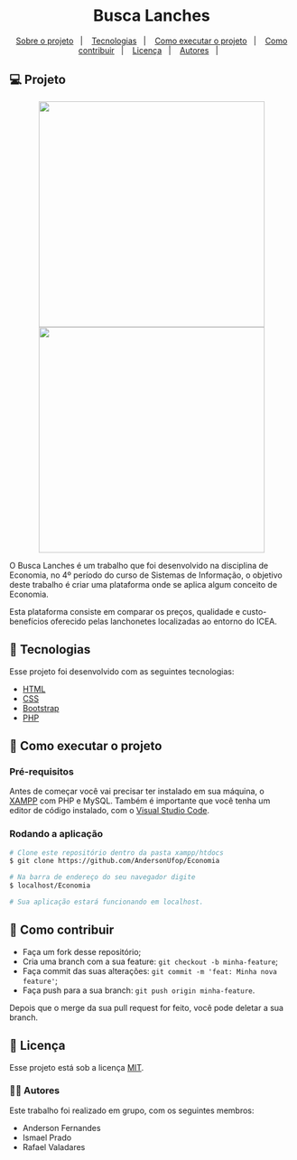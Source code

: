 <h1 align="center">
Busca Lanches
</h1>

<p align="center">
<a href="#-sobre-o-projeto">Sobre o projeto</a>&nbsp;&nbsp;&nbsp;|&nbsp;&nbsp;&nbsp;
<a href="#-tecnologias">Tecnologias</a>&nbsp;&nbsp;&nbsp;|&nbsp;&nbsp;&nbsp;
<a href="#-como-executar-o-projeto">Como executar o projeto</a>&nbsp;&nbsp;&nbsp;|&nbsp;&nbsp;&nbsp;
<a href="#-como-contribuir">Como contribuir</a>&nbsp;&nbsp;&nbsp;|&nbsp;&nbsp;&nbsp;
<a href="#memo-licença">Licença</a>&nbsp;&nbsp;&nbsp;|&nbsp;&nbsp;&nbsp;
<a href="#-autores">Autores</a>&nbsp;&nbsp;&nbsp;|&nbsp;&nbsp;&nbsp;
</p>

## 💻 Projeto

<p align="center">
  <img src="https://user-images.githubusercontent.com/49786548/99914373-c5079300-2cdb-11eb-9150-30c82c4c3aad.png" width="400px";>
  <img src="https://user-images.githubusercontent.com/49786548/99914386-e5cfe880-2cdb-11eb-9528-7c9ebaf9f257.png" width="400px";>
</p>


O Busca Lanches é um trabalho que foi desenvolvido na disciplina de Economia, no 4º período do curso de Sistemas de Informação, o objetivo deste trabalho é criar uma plataforma 
onde se aplica algum conceito de Economia.

Esta plataforma consiste em comparar os preços, qualidade e custo-benefícios oferecido pelas lanchonetes localizadas ao entorno do ICEA.

## 🚀 Tecnologias

Esse projeto foi desenvolvido com as seguintes tecnologias:

- [HTML](https://developer.mozilla.org/pt-BR/docs/Web/HTML)
- [CSS](https://www.w3schools.com/css/)
- [Bootstrap](https://getbootstrap.com/docs/4.5/getting-started/introduction/)
- [PHP](https://www.php.net/manual/en/)

## 🚀 Como executar o projeto

### Pré-requisitos

Antes de começar você vai precisar ter instalado em sua máquina, o [XAMPP](https://www.apachefriends.org/pt_br/index.html) com PHP e MySQL. 
Também é importante que você tenha um editor de código instalado, com o [Visual Studio Code](https://code.visualstudio.com/).

### Rodando a aplicação

```bash
# Clone este repositório dentro da pasta xampp/htdocs
$ git clone https://github.com/AndersonUfop/Economia

# Na barra de endereço do seu navegador digite
$ localhost/Economia

# Sua aplicação estará funcionando em localhost.
```

## 🤔 Como contribuir

- Faça um fork desse repositório;
- Cria uma branch com a sua feature: `git checkout -b minha-feature`;
- Faça commit das suas alterações: `git commit -m 'feat: Minha nova feature'`;
- Faça push para a sua branch: `git push origin minha-feature`.

Depois que o merge da sua pull request for feito, você pode deletar a sua branch.

## :memo: Licença

Esse projeto está sob a licença [MIT](./LICENSE).

### 🧑‍💻 Autores

Este trabalho foi realizado em grupo, com os seguintes membros:
- Anderson Fernandes
- Ismael Prado
- Rafael Valadares
